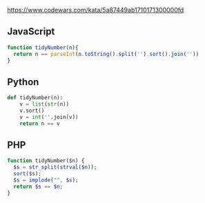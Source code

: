 https://www.codewars.com/kata/5a87449ab1710171300000fd

## JavaScript
```js
function tidyNumber(n){
  return n == parseInt(n.toString().split('').sort().join(''))
}
```

## Python
```python
def tidyNumber(n):
    v = list(str(n))
    v.sort()
    v = int(''.join(v))
    return n == v
```

## PHP
```php
function tidyNumber($n) {
  $s = str_split(strval($n));
  sort($s);
  $s = implode("", $s);
  return $s == $n;
}
```